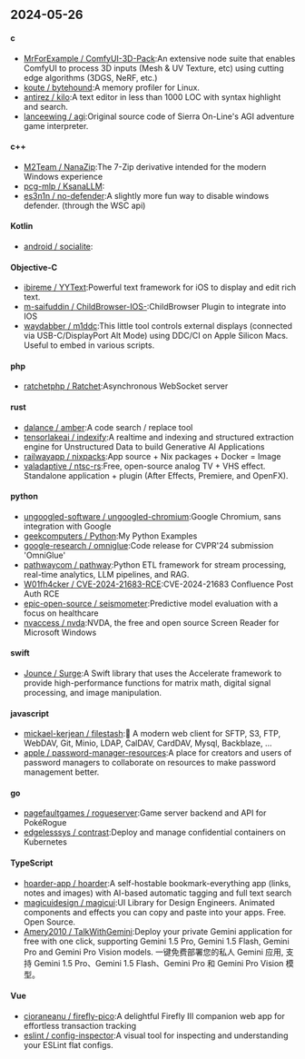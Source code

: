 ## 2024-05-26
#### c
* [MrForExample / ComfyUI-3D-Pack](https://github.com/MrForExample/ComfyUI-3D-Pack):An extensive node suite that enables ComfyUI to process 3D inputs (Mesh & UV Texture, etc) using cutting edge algorithms (3DGS, NeRF, etc.)
* [koute / bytehound](https://github.com/koute/bytehound):A memory profiler for Linux.
* [antirez / kilo](https://github.com/antirez/kilo):A text editor in less than 1000 LOC with syntax highlight and search.
* [lanceewing / agi](https://github.com/lanceewing/agi):Original source code of Sierra On-Line's AGI adventure game interpreter.
#### c++
* [M2Team / NanaZip](https://github.com/M2Team/NanaZip):The 7-Zip derivative intended for the modern Windows experience
* [pcg-mlp / KsanaLLM](https://github.com/pcg-mlp/KsanaLLM):
* [es3n1n / no-defender](https://github.com/es3n1n/no-defender):A slightly more fun way to disable windows defender. (through the WSC api)
#### Kotlin
* [android / socialite](https://github.com/android/socialite):
#### Objective-C
* [ibireme / YYText](https://github.com/ibireme/YYText):Powerful text framework for iOS to display and edit rich text.
* [m-saifuddin / ChildBrowser-IOS-](https://github.com/m-saifuddin/ChildBrowser-IOS-):ChildBrowser Plugin to integrate into IOS
* [waydabber / m1ddc](https://github.com/waydabber/m1ddc):This little tool controls external displays (connected via USB-C/DisplayPort Alt Mode) using DDC/CI on Apple Silicon Macs. Useful to embed in various scripts.
#### php
* [ratchetphp / Ratchet](https://github.com/ratchetphp/Ratchet):Asynchronous WebSocket server
#### rust
* [dalance / amber](https://github.com/dalance/amber):A code search / replace tool
* [tensorlakeai / indexify](https://github.com/tensorlakeai/indexify):A realtime and indexing and structured extraction engine for Unstructured Data to build Generative AI Applications
* [railwayapp / nixpacks](https://github.com/railwayapp/nixpacks):App source + Nix packages + Docker = Image
* [valadaptive / ntsc-rs](https://github.com/valadaptive/ntsc-rs):Free, open-source analog TV + VHS effect. Standalone application + plugin (After Effects, Premiere, and OpenFX).
#### python
* [ungoogled-software / ungoogled-chromium](https://github.com/ungoogled-software/ungoogled-chromium):Google Chromium, sans integration with Google
* [geekcomputers / Python](https://github.com/geekcomputers/Python):My Python Examples
* [google-research / omniglue](https://github.com/google-research/omniglue):Code release for CVPR'24 submission 'OmniGlue'
* [pathwaycom / pathway](https://github.com/pathwaycom/pathway):Python ETL framework for stream processing, real-time analytics, LLM pipelines, and RAG.
* [W01fh4cker / CVE-2024-21683-RCE](https://github.com/W01fh4cker/CVE-2024-21683-RCE):CVE-2024-21683 Confluence Post Auth RCE
* [epic-open-source / seismometer](https://github.com/epic-open-source/seismometer):Predictive model evaluation with a focus on healthcare
* [nvaccess / nvda](https://github.com/nvaccess/nvda):NVDA, the free and open source Screen Reader for Microsoft Windows
#### swift
* [Jounce / Surge](https://github.com/Jounce/Surge):A Swift library that uses the Accelerate framework to provide high-performance functions for matrix math, digital signal processing, and image manipulation.
#### javascript
* [mickael-kerjean / filestash](https://github.com/mickael-kerjean/filestash):🦄 A modern web client for SFTP, S3, FTP, WebDAV, Git, Minio, LDAP, CalDAV, CardDAV, Mysql, Backblaze, ...
* [apple / password-manager-resources](https://github.com/apple/password-manager-resources):A place for creators and users of password managers to collaborate on resources to make password management better.
#### go
* [pagefaultgames / rogueserver](https://github.com/pagefaultgames/rogueserver):Game server backend and API for PokéRogue
* [edgelesssys / contrast](https://github.com/edgelesssys/contrast):Deploy and manage confidential containers on Kubernetes
#### TypeScript
* [hoarder-app / hoarder](https://github.com/hoarder-app/hoarder):A self-hostable bookmark-everything app (links, notes and images) with AI-based automatic tagging and full text search
* [magicuidesign / magicui](https://github.com/magicuidesign/magicui):UI Library for Design Engineers. Animated components and effects you can copy and paste into your apps. Free. Open Source.
* [Amery2010 / TalkWithGemini](https://github.com/Amery2010/TalkWithGemini):Deploy your private Gemini application for free with one click, supporting Gemini 1.5 Pro, Gemini 1.5 Flash, Gemini Pro and Gemini Pro Vision models. 一键免费部署您的私人 Gemini 应用, 支持 Gemini 1.5 Pro、Gemini 1.5 Flash、Gemini Pro 和 Gemini Pro Vision 模型。
#### Vue
* [cioraneanu / firefly-pico](https://github.com/cioraneanu/firefly-pico):A delightful Firefly III companion web app for effortless transaction tracking
* [eslint / config-inspector](https://github.com/eslint/config-inspector):A visual tool for inspecting and understanding your ESLint flat configs.
